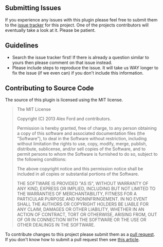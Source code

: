 ## Submitting Issues

If you experience any issues with this plugin please feel free to submit them to the [issue tracker](https://github.com/Chevex/mongoose-auto-increment/issues) for this project. One of the projects contributors will eventually take a look at it. Please be patient.

## Guidelines

* Search the issue tracker first! If there is already a question similar to yours then please comment on that issue instead.
* Please include steps to reproduce the issue. It will take us WAY longer to fix the issue (if we even can) if you don't include this information.

## Contributing to Source Code

The source of this plugin is licensed using the MIT license.

> The MIT License
>
> Copyright (C) 2013 Alex Ford and contributors.
>
> Permission is hereby granted, free of charge, to any person obtaining a copy of
> this software and associated documentation files (the "Software"), to deal in
> the Software without restriction, including without limitation the rights to
> use, copy, modify, merge, publish, distribute, sublicense, and/or sell copies
> of the Software, and to permit persons to whom the Software is furnished to do
> so, subject to the following conditions:
>
> The above copyright notice and this permission notice shall be included in all
> copies or substantial portions of the Software.
>
> THE SOFTWARE IS PROVIDED "AS IS", WITHOUT WARRANTY OF ANY KIND, EXPRESS OR
> IMPLIED, INCLUDING BUT NOT LIMITED TO THE WARRANTIES OF MERCHANTABILITY, FITNESS
> FOR A PARTICULAR PURPOSE AND NONINFRINGEMENT. IN NO EVENT SHALL THE AUTHORS OR
> COPYRIGHT HOLDERS BE LIABLE FOR ANY CLAIM, DAMAGES OR OTHER LIABILITY, WHETHER
> IN AN ACTION OF CONTRACT, TORT OR OTHERWISE, ARISING FROM, OUT OF OR IN
> CONNECTION WITH THE SOFTWARE OR THE USE OR OTHER DEALINGS IN THE SOFTWARE.

To contribute changes to this project please submit them as a [pull request](https://github.com/Chevex/mongoose-auto-increment/pulls). If you don't know how to submit a pull request then see [this article](https://help.github.com/articles/using-pull-requests).